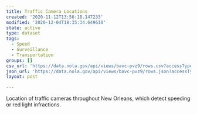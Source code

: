 ```yaml
---
title: Traffic Camera Locations
created: '2020-11-12T13:56:18.147233'
modified: '2020-12-04T18:35:34.649610'
state: active
type: dataset
tags:
  - Speed
  - Surveillance
  - Transportation
groups: []
csv_url: 'https://data.nola.gov/api/views/bavc-pvz9/rows.csv?accessType=DOWNLOAD'
json_url: 'https://data.nola.gov/api/views/bavc-pvz9/rows.json?accessType=DOWNLOAD'
layout: post

---
```

Location of traffic cameras throughout New Orleans, which detect speeding or red light infractions.
